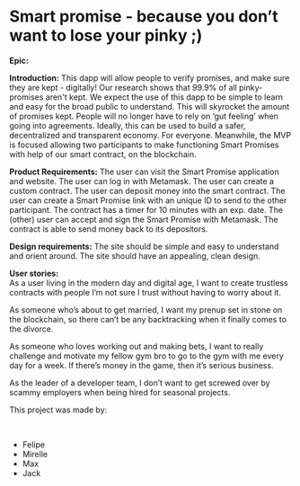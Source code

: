 <h1>Smart promise - because you don’t want to lose your pinky ;)</h1>
<p><b>Epic: </b>

<b>Introduction:</b>
This dapp will allow people to verify promises, and make sure they are kept - digitally!
Our research shows that 99.9% of all pinky-promises aren't kept.
We expect the use of this dapp to be simple to learn and easy for the broad public to understand.
This will skyrocket the amount of promises kept.
People will no longer have to rely on ‘gut feeling’ when going into agreements.
Ideally, this can be used to build a safer, decentralized and transparent economy. For everyone.
Meanwhile, the MVP is focused allowing two participants to make functioning Smart Promises with help of our smart contract, on the blockchain.

<b>Product Requirements:</b>
The user can visit the Smart Promise application and website.
The user can log in with Metamask.
The user can create a custom contract.
The user can deposit money into the smart contract.
The user can create a Smart Promise link with an unique ID to send to the other participant.
The contract has a timer for 10 minutes with an exp. date.
The (other) user can accept and sign the Smart Promise with Metamask.
The contract is able to send money back to its depositors.

<b>Design requirements:</b>
The site should be simple and easy to understand and orient around.
The site should have an appealing, clean design.

<b>User stories:</b> <br>
As a user living in the modern day and digital age, I want to create trustless contracts with people I’m not sure I trust without having to worry about it.

As someone who’s about to get married, I want my prenup set in stone on the blockchain, so there can’t be any backtracking when it finally comes to the divorce.

As someone who loves working out and making bets, I want to really challenge and motivate my fellow gym bro to go to the gym with me every day for a week. If there’s money in the game, then it’s serious business.

As the leader of a developer team, I don’t want to get screwed over by scammy employers when being hired for seasonal projects.

</p>

<p>This project was made by: </p><br>
<ul>
<li>Felipe</li>
<li>Mirelle</li>
<li>Max</li>
<li>Jack</li>
</ul>
